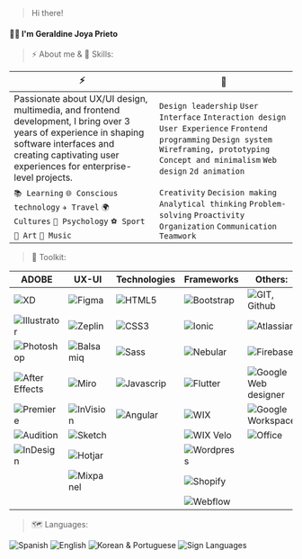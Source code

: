 > Hi there!

#### 👋🏻 I'm Geraldine Joya Prieto

> ⚡️ About me & 🚀 Skills:

| ⚡️ | 🚀 |
|-----------|-----------|
|Passionate about UX/UI design, multimedia, and frontend development, I bring over 3 years of experience in shaping software interfaces and creating captivating user experiences for enterprise-level projects.| `Design leadership` `User Interface` `Interaction design` `User Experience` `Frontend programming` `Design system` `Wireframing, prototyping` `Concept and minimalism` `Web design` `2d animation` |
| `📚 Learning` `🌐 Conscious technology` `✈️ Travel` `🌍 Cultures` `🧠 Psychology` `⚽ Sport` `🎨 Art` `🎵 Music` | `Creativity` `Decision making` `Analytical thinking` `Problem-solving` `Proactivity` `Organization` `Communication` `Teamwork` |

> 🎨 Toolkit:

| ADOBE | UX-UI | Technologies | Frameworks | Others: |
|-----------|-----------|-----------|-----------|-----------|
|![XD](https://img.shields.io/badge/Adobe%20XD-470137?style=for-the-badge&logo=Adobe%20XD&logoColor=#FF61F6)|![Figma](https://img.shields.io/badge/Figma-F24E1E?style=for-the-badge&logo=figma&logoColor=white)|![HTML5](https://img.shields.io/badge/HTML5-E34F26?style=for-the-badge&logo=html5&logoColor=white)|![Bootstrap](https://img.shields.io/badge/Bootstrap-563D7C?style=for-the-badge&logo=bootstrap&logoColor=white)|![GIT, Github](https://img.shields.io/badge/GitHub-100000?style=for-the-badge&logo=github&logoColor=white)|
|![Illustrator](https://img.shields.io/badge/Adobe%20Illustrator-FF9A00?style=for-the-badge&logo=adobe%20illustrator&logoColor=white)|![Zeplin](https://img.shields.io/badge/Zeplin-FFC0CB?style=for-the-badge&logo=zeplin&logoColor=black)|![CSS3](https://img.shields.io/badge/CSS3-1572B6?style=for-the-badge&logo=css3&logoColor=white)|![Ionic](https://img.shields.io/badge/Ionic-3880FF?style=for-the-badge&logo=ionic&logoColor=white)|![Atlassian](https://img.shields.io/badge/Atlassian-0052CC?style=for-the-badge&logo=Atlassian&logoColor=white)|
|![Photoshop](https://img.shields.io/badge/Adobe%20Photoshop-31A8FF?style=for-the-badge&logo=Adobe%20Photoshop&logoColor=black)|![Balsamiq](https://img.shields.io/badge/Balsamiq-9ADCC0?style=for-the-badge&logo=balsamiq&logoColor=white)|![Sass](https://img.shields.io/badge/Sass-CC6699?style=for-the-badge&logo=sass&logoColor=white)|![Nebular](https://img.shields.io/badge/Nebular-00B3E6?style=for-the-badge&logo=nebular&logoColor=white)|![Firebase](https://img.shields.io/badge/Firebase-FFCA28?style=for-the-badge&logo=firebase&logoColor=black)|
|![After Effects](https://img.shields.io/badge/Adobe%20after%20affects-CF96FD?style=for-the-badge&logo=Adobe%20after%20effects&logoColor=393665)|![Miro](https://img.shields.io/badge/Miro-050038?style=for-the-badge&logo=Miro&logoColor=white)|![Javascrip](https://img.shields.io/badge/JavaScript-F7DF1E?style=for-the-badge&logo=javascript&logoColor=black)|![Flutter](https://img.shields.io/badge/Flutter-02569B?style=for-the-badge&logo=flutter&logoColor=white)|![Google Web designer](https://img.shields.io/badge/Google%20Web%20Designer-4285F4?style=for-the-badge&logo=google-web-designer&logoColor=white)|
|![Premiere](https://img.shields.io/badge/Adobe%20Premiere%20Pro-9999FF?style=for-the-badge&logo=Adobe%20Premiere%20Pro&logoColor=white)|![InVision](https://img.shields.io/badge/InVision-FF3366?style=for-the-badge&logo=InVision&logoColor=white)|![Angular](https://img.shields.io/badge/Angular-DD0031?style=for-the-badge&logo=angular&logoColor=white)|![WIX](https://img.shields.io/badge/Wix-000?style=for-the-badge&logo=wix&logoColor=white)|![Google Workspace](https://img.shields.io/badge/Google%20Workspace-32A9CE?style=for-the-badge&logo=google-workspace&logoColor=white)|
|![Audition](https://img.shields.io/badge/Audition-9999FF?style=for-the-badge&logo=adobe-audition&logoColor=white)|![Sketch](https://img.shields.io/badge/Sketch-F7B500?style=for-the-badge&logo=Sketch&logoColor=white)| |![WIX Velo](https://img.shields.io/badge/Wix%20Velo-632B78?style=for-the-badge&logo=wix&logoColor=white)|![Office](https://img.shields.io/badge/Microsoft_Office-D83B01?style=for-the-badge&logo=microsoft-office&logoColor=white)|
|![InDesign](https://img.shields.io/badge/Adobe%20InDesign-FF3366?style=for-the-badge&logo=Adobe%20InDesign&logoColor=white)|![Hotjar](https://img.shields.io/badge/hotjar-FD3A5C?style=for-the-badge&logo=hotjar&logoColor=white)| |![Wordpress](https://img.shields.io/badge/Wordpress-21759B?style=for-the-badge&logo=wordpress&logoColor=white)| |
| |![Mixpanel](https://img.shields.io/badge/Mixpanel-FF6C5F?style=for-the-badge&logo=mixpanel&logoColor=white)| |![Shopify](https://img.shields.io/badge/Shopify-3498DB?style=for-the-badge&logo=shopify&logoColor=white)| |
| | | |![Webflow](https://img.shields.io/badge/Webflow-4353FF?style=for-the-badge&logo=webflow&logoColor=white)| |


> 🗺️ Languages:

![Spanish](https://img.shields.io/badge/🇪🇸-Native-white)
![English](https://img.shields.io/badge/🇺🇸-Professional_Working-white)
![Korean & Portuguese](https://img.shields.io/badge/🇰🇷&🇧🇷-Elementary-white)
![Sign Languages](https://img.shields.io/badge/✌🏻-Elementary-white)




